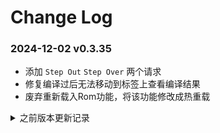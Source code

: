 # Change Log

### 2024-12-02 v0.3.35
* 添加 `Step Out` `Step Over` 两个请求
* 修复编译过后无法移动到标签上查看编译结果
* 废弃重新载入Rom功能，将该功能修改成热重载

<details>
<summary>之前版本更新记录</summary>

### 2024-11-20 v0.3.32
* 添加以及修复 Debug 部分功能
* ~~Debug添加重新载入Rom功能~~
* 给Debug添加连接后初始化信息
* 修复 `65c816` 的`BRA`和`BRL`指令。
* 修复 `SPC700` 的`DEC A`指令以及相关固定寻址标识错误的Bug。
* 修复Debug配置文件的launch.json相关提示
* 修复智能提示部分Bug
* 修复重命名、查找所有引用出错的Bug

### 2024-10-10 v0.3.23
* 添加编译指令编译后点击直接显示结果
* 修复Debug查找行号错误的Bug
* 修复不能更换编译平台的Bug

### 2024-09-06 v0.3.21
* 修复自定义函数内参数第一次编译未知可能出现的Bug
* 修复自定义函数后续表达式高亮问题
* 修复自定义函数中的标签定义域问题

### 2024-08-12 v0.3.19
* 优化内核的表达式解析与计算
* 编译结果分包，支持 `node` 独立编译
* 修复命令前有标签则编译错误的Bug
* 修复标签重命名可能出错的Bug
* 修复智能提示输入 "." 没有提示的Bug

### 2024-07-29 v0.3.11
* 遗漏了 `.IFDEF` `.IFNDEF` 命令，现补上
* 修复 `.INCBIN` `.INCLUDE` 错误
* 修复即使有错误继续编译导致的编译卡死问题
* 内核重写部分代码，使分析器和编译器分离
* 修复编译有误重复编译卡死Bug或无输出
* 取消Tab长度为8的设定

### 2024-07-22 v0.3.6
* 重写内核
* 修复关于命令的智能提示
* 修复汇编指令的智能提示
* 修复逗号分隔可能出现的错误
* 修复自定义函数查找引用错误
* 修复重命名标签如果标签名称重复依然可以重命名的错误

### 2024-05-07 v0.2.67
* 修复若 `.IF` 命令内包含 `.INCLUDE` 命令编译出错的Bug
* 修复 `.INCLUDE` `.INCBIN` 命令无法导航到文件的Bug
* 修复 `<=` 运算符报错

### 2024-03-11 v0.2.64
* 修复出现警告信息后重新编译不消失问题
* 优化将所有编译行前的标签作为新一行编译（优化编译逻辑）

### 2024-03-06 v0.2.63
* 修复定义的变量不在同一个文件内可能报错
* 修复自定义函数内标签解析错误
* 修复将读取文件路径统一为小写，避免 vscode 的 Uri 读取路径问题
* 允许 `.MACRO` 内变量使用变量，这里所有定义的变量将为全局变量，例如
```
    .MACRO Test
saveAddress = *
    .ENDM
```

### 2023-12-27 v0.2.59
* 新增编译后点击行查看编辑结果的功能
* 重构关于标签的存储方式，避免标签极低概率的重复存储
* 优化智能提示的图标显示
* 添加 `65c816` 部分缺漏的指令
* 修复 `JSR` `JSL` 指令的错误
* 修复编辑完成后立即编译报错的Bug
* 修复标签可能不高亮的问题

### 2023-12-20 v0.2.51
* 新增 `!` `~` 两种运算符
* 新增可以对变量进行多行注释，在显示提示的时候能够显示多行，例如：
```
    ; 这里是注释1
    ; 这里是注释2
    ; 这里是注释3
    .DEF label, expression    ;在这里，label会显示其上面以及本注释
```
* 优化智能提示，汇编指令寻址模式，自定义函数的插入文本
* 优化鼠标暂停变量上的提示显示方式
* 修复重命名 `.ENUM` 命令内的变量失效的问题

### 2023-12-14 v0.2.48
* 修复 `.MACRO` 命令参数使用字符串时无法编译内联的 `.DB` 等命令
* 修复 `.HEX` 命令参数不应出现智能提示的Bug
* 修复自定义函数的参数校验问题
* 修复自定义函数的参数不能使用字符串，这里增强了 `.DB` `.DW` `.DL` 的用法
* 修复查找自定义函数的引用时查找出所有函数
* 修复自定义函数重命名错误

### 2023-12-06 v0.2.44
* 解除 `.BASE` `.ORG` 不能在 `.Macro` 内使用的限制
* 修复重命名不重命名关于数据组的Bug
* 修复定义标签不能为临时标签
* 新增命令 `.ENUM` `.ENDE`，具体信息请参考文档说明
* 新增鼠标停留在编译器命令的时候显示命令使用提示
* ~~移除 `config` 配置下的 `patchFile`~~，这个可以使用 `.INCBIN` 灵活代替，例如：
```
    ; In entry file
    .ORG $0
    .BASE $0
    .INCBIN "file.bin"

    ; Your code
```

### 2023-11-27 v0.2.38
* 修复查找定义不能寻找临时变量的问题
* 修复自定义函数标签编译错误
* 修复自定义函数解析错误
* 修复自定义函数后智能提示不出现的问题
* 优化智能提示不出现自定义函数的问题
* 新增查找引用功能
* 新增修改变量名称功能

### 2023-11-18 v0.2.35
* 优化在输入寻址方式时会弹出不必要的智能提示
* 优化当输入只有隐含寻址的汇编指令时，加入回车

### 2023-11-15 v0.2.33
* 修复选项 `patchFile` 失效的问题
* 添加若标签末尾为 `:`，则自动忽略
* 将中文的 `README` 作为默认

### 2023-06-05 v0.2.28
* 修复当寻址表达式为空时不报错的Bug
* 修复运算符 `&` `|` 的错误

### 2023-05-22 v0.2.26
* 添加 `$` 为独立的时候作为获取当前 `.BASE` 命令地址，例如：`.temp = $` 即获取当前文件 `.BASE` 地址
* 修复编译时粘贴到剪贴板的范围不正确Bug
* 修复一些运算符的Bug
* 修复 `.IF` `.IFDEF` `.IFNDEF` 命令有多个时会编译失败的Bug

### 2023-05-17 v0.2.23
* 修复计算结果为负数的时候卡死
* 修复入口文件不存在则编译卡死的Bug
* 修复数据组智能提示出现的错误
* 修复子标签的父标签为已定义后出现重复定义标签的错误

### 2023-05-09 v0.2.16
* 修复智能提示中提示项目不显示注释的Bug
* 修复未有标签的文件智能提示不显示的Bug
* 修复当表达式中包含 `*` 时编译器卡死的问题
* 丰富智能提示的注释内容

### 2023-04-21 v0.2.12
* 修复 `.IFDEF` `.IFNDEF` 指令分析错误
* 修复汇编指令小写时智能提示不显示的Bug
* 删除文件图标

### 2023-04-09 v0.2.10
* 更新指令，添加例如 `65c816` 内 `LDA.1 #1234` 锁定寻址长度为1的功能
* 修复无法查找到标签定义等所在位置的Bug

### 2023-03-19 v0.2.9
* 将 `project-settings.json` 配置文件移除出 `.vscode` 文件夹内，解耦与 VSCode 的关联
* 修复查找定义的标签选中问题
* 修复临时标签无法编译的问题
* 修复 `.HEX` 命令内使用 `Tab` 报错的Bug
* 修复无起始地址时无法编译的Bug
* 统一内核的文件路径逻辑
* 优化内核

### 2023-03-15 v0.2.4
* 修复 `.DB` `.DW` `.DL` 后无法智能提示标签的问题
* 修复 `.DB` `.DW` `.DL` 命令编译报错问题

### 2023-03-13 v0.2.2
* **破坏性更新，所有编译器命令格式都修改为 `Command arg1, arg2...` 具体请参考 README**
* 重新编写内核
* 添加 **z80-gb** 汇编
* 取消配置 `argumentOutOfRangeError`，添加 `outOfRangeWarning`
* 更新平台名称

### 2023-03-05 v0.1.20
* 修复命令 `.IF` 指令表达式无法计算的Bug

### 2022-11-01 v0.1.19
* 修复查找不到 `.DEF` 标签的Bug

### 2022-10-04 v0.1.18
* 修复项目内错误文件关闭依然显示错误的Bug

### 2022-09-09 v0.1.17
* 修复 **65c816** 下的绝对变址间接寻址的寻址问题
* 修复编译可能造成的标签地址错误
* 修复编译寻址可能造成的错误
* ~~添加越界错误提示选项 `argumentOutOfRangeError`~~

### 2022-09-04 v0.1.11
* 修复 **65c816** 下的寻址错误
* 修复命令的正则表达式分析错误
* 添加 **65c816** 的`JML`指令

### 2022-08-17 v0.1.10
* 修复包括 `.END` 的命令区间判断错误的Bug

### 2022-07-12 v0.1.9
* 更正 `.DB` `.Dw` `.DL` 算法，不再报越界错误

### 2022-06-14 v0.1.7
* 修复原 **65c816** 平台无法使用的Bug
* 修复标签重复不报错的Bug
* 修复编译时标签编译错误的Bug
* 更新 **6502** **65c816** 相关标签的确定寻址长度写法

### 2022-06-11 v0.1.4
* 调整为先解析编译器命令后解析汇编指令
* 修复高亮错误
* 修复文件筛选器的错误
* 添加文件监视

### 2022-06-09 v0.1.2
* 大更新，重写架构，标签、定义、变量颜色进行区分（可能还有错误）
* 修复注释出现智能提示的Bug
* 修复括号不显示错误的Bug

### 2022-05-20 v0.0.13
* 修复配置文件包含以及排除文件的读取错误

### 2022-05-13 v0.0.12
* 添加路径的智能提示
* 修复汇编文件内引用本文件所造成的循环引用错误

### 2022-05-12 v0.0.11
* 修复智能提示显示错误的Bug
* 默认Tab长度为8

### 2022-05-02 v0.0.10
* 修复表达式赋值可能有误

### 2022-04-28 v0.0.8
* 修复临时无名标签编辑时不清除的Bug
* 修复本地标签调用会显示全局标签的Bug

### 2022-04-27 v0.0.7
* 修复6502条件跳转错误

### 2022-04-15 v0.0.6
* 全新版本
* 增加 **65c816** 汇编
* 修复注释汇编指令的高亮错误
* 修复条件跳转的编译错误
</details>